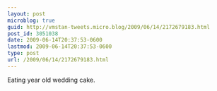 ```yaml
---
layout: post
microblog: true
guid: http://vmstan-tweets.micro.blog/2009/06/14/2172679183.html
post_id: 3051038
date: 2009-06-14T20:37:53-0600
lastmod: 2009-06-14T20:37:53-0600
type: post
url: /2009/06/14/2172679183.html
---
```

Eating year old wedding cake.

